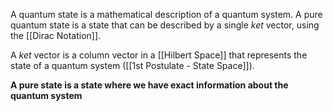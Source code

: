A quantum state is a mathematical description of a quantum system. 
A pure quantum state is a state that can be described by a single $ket$ vector, using the [[Dirac Notation]]. 

A $ket$ vector is a column vector in a [[Hilbert Space]] that represents the state of a quantum system ([[1st Postulate - State Space]]). 

**A pure state is a state where we have exact information about the quantum system**